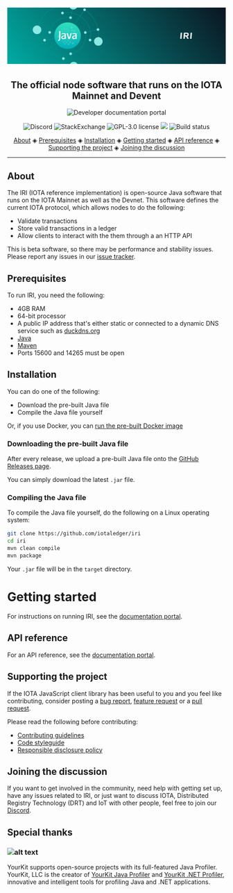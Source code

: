 <h1 align="center">
  <br>
  <a href="https://docs.iota.org/docs/node-software/0.1/iri/introduction/overview"><img src="IRI.png"></a>
</h1>

<h2 align="center">The official node software that runs on the IOTA Mainnet and Devent</h2>

<p align="center">
    <a href="https://docs.iota.org/docs/node-software/0.1/iri/introduction/overview" style="text-decoration:none;">
    <img src="https://img.shields.io/badge/Documentation%20portal-blue.svg?style=for-the-badge" alt="Developer documentation portal">
</p>
<p align="center">
  <a href="https://discord.iota.org/" style="text-decoration:none;"><img src="https://img.shields.io/badge/Discord-9cf.svg?logo=discord" alt="Discord"></a>
    <a href="https://iota.stackexchange.com/" style="text-decoration:none;"><img src="https://img.shields.io/badge/StackExchange-9cf.svg?logo=stackexchange" alt="StackExchange"></a>
    <a href="https://raw.githubusercontent.com/iotaledger/iri/dev/LICENSE" style="text-decoration:none;"><img src="https://img.shields.io/github/license/iotaledger/iri.svg" alt="GPL-3.0 license"></a>
    <a href="https://www.codacy.com/app/iotaledger/iri" style="text-decoration:none;"><img src="https://api.codacy.com/project/badge/Grade/dba5b7ae42024718893991e767390135"></a>
    <a href="https://travis-ci.org/iotaledger/iri" style="text-decoration:none;"><img src="https://travis-ci.org/iotaledger/iri.svg?branch=dev" alt="Build status"></a>
</p>
      
<p align="center">
  <a href="#about">About</a> ◈
  <a href="#prerequisites">Prerequisites</a> ◈
  <a href="#installation">Installation</a> ◈
  <a href="#getting-started">Getting started</a> ◈
  <a href="#api-reference">API reference</a> ◈
  <a href="#supporting-the-project">Supporting the project</a> ◈
  <a href="#joining-the-discussion">Joining the discussion</a> 
</p>

---

## About

The IRI (IOTA reference implementation) is open-source Java software that runs on the IOTA Mainnet as well as the Devnet. This software defines the current IOTA protocol, which allows nodes to do the following:

- Validate transactions
- Store valid transactions in a ledger
- Allow clients to interact with the them through a an HTTP API

This is beta software, so there may be performance and stability issues.
Please report any issues in our [issue tracker](https://github.com/iotaledger/iri/issues/new).

## Prerequisites

To run IRI, you need the following:

- 4GB RAM
- 64-bit processor
- A public IP address that's either static or connected to a dynamic DNS service such as [duckdns.org](https://www.duckdns.org)
- [Java](https://openjdk.java.net/install/)
- [Maven](https://maven.apache.org/what-is-maven.html)
- Ports 15600 and 14265 must be open

## Installation

You can do one of the following:

- Download the pre-built Java file
- Compile the Java file yourself

Or, if you use Docker, you can [run the pre-built Docker image](https://docs.iota.org/docs/node-software/0.1/iri/how-to-guides/install-iri#run-iri-in-a-docker-container)

### Downloading the pre-built Java file

After every release, we upload a pre-built Java file onto the [GitHub Releases page](https://github.com/iotaledger/iri/releases).

You can simply download the latest `.jar` file.

### Compiling the Java file

To compile the Java file yourself, do the following on a Linux operating system:

```bash
git clone https://github.com/iotaledger/iri
cd iri
mvn clean compile
mvn package
```

Your `.jar` file will be in the `target` directory.

# Getting started

For instructions on running IRI, see the [documentation portal](https://docs.iota.org/docs/node-software/0.1/iri/how-to-guides/install-iri).

## API reference

For an API reference, see the [documentation portal](https://docs.iota.org/docs/node-software/0.1/iri/references/api-reference).

## Supporting the project

If the IOTA JavaScript client library has been useful to you and you feel like contributing, consider posting a [bug report](https://github.com/iotaledger/iri/issues/new), [feature request](https://github.com/iotaledger/iri/issues/new) or a [pull request](https://github.com/iotaledger/iri/pulls/). 

Please read the following before contributing:

- [Contributing guidelines](CONTRIBUTING.md)
- [Code styleguide](STYLEGUIDE.md)
- [Responsible disclosure policy](SECURITY.MD)

## Joining the discussion

If you want to get involved in the community, need help with getting set up, have any issues related to IRI, or just want to discuss IOTA, Distributed Registry Technology (DRT) and IoT with other people, feel free to join our [Discord](https://discord.iota.org/).

## Special thanks

### ![alt text](https://www.yourkit.com/images/yklogo.png)

YourKit supports open-source projects with its full-featured Java Profiler.
YourKit, LLC is the creator of <a href="https://www.yourkit.com/java/profiler/">YourKit Java Profiler</a> and <a href="https://www.yourkit.com/.net/profiler/">YourKit .NET Profiler</a>, innovative and intelligent tools for profiling Java and .NET applications.
